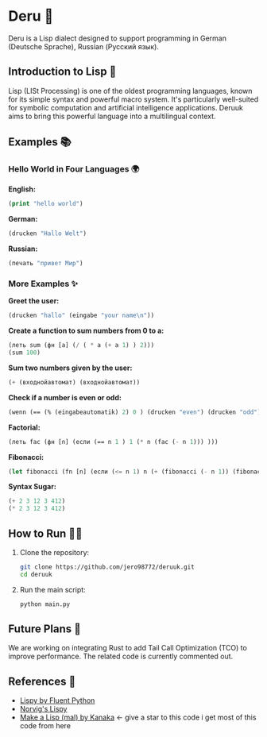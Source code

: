 # Deru 🚀

Deru is a Lisp dialect designed to support programming in German (Deutsche Sprache), Russian (Русский язык).

## Introduction to Lisp 🧠
Lisp (LISt Processing) is one of the oldest programming languages, known for its simple syntax and powerful macro system. It's particularly well-suited for symbolic computation and artificial intelligence applications. Deruuk aims to bring this powerful language into a multilingual context.

## Examples 📚

### Hello World in Four Languages 🌍

**English:**
```lisp
(print "hello world")
```

**German:**
```lisp
(drucken "Hallo Welt")
```

**Russian:**
```lisp
(печать "привет Мир")
```

### More Examples ✨

**Greet the user:**
```lisp
(drucken "hallo" (eingabe "your name\n"))
```

**Create a function to sum numbers from 0 to a:**
```lisp
(леть sum (фн [a] (/ ( * a (+ a 1) ) 2)))
(sum 100)
```

**Sum two numbers given by the user:**
```lisp
(+ (входнойавтомат) (входнойавтомат))
```

**Check if a number is even or odd:**
```lisp
(wenn (== (% (eingabeautomatik) 2) 0 ) (drucken "even") (drucken "odd"))
```

**Factorial:**
```lisp
(леть fac (фн [n] (если (== n 1 ) 1 (* n (fac (- n 1))) )))
```

**Fibonacci:**
```lisp
(let fibonacci (fn [n] (если (<= n 1) n (+ (fibonacci (- n 1)) (fibonacci (- n 2))))))
```

**Syntax Sugar:**
```lisp
(+ 2 3 12 3 412)
(* 2 3 12 3 412)
```

## How to Run 🏃‍♂️

1. Clone the repository:
    ```bash
    git clone https://github.com/jero98772/deruuk.git
    cd deruuk
    ```

2. Run the main script:
    ```bash
    python main.py
    ```

## Future Plans 🌟
We are working on integrating Rust to add Tail Call Optimization (TCO) to improve performance. The related code is currently commented out.

## References 🔗

- [Lispy by Fluent Python](https://github.com/fluentpython/lispy)
- [Norvig's Lispy](https://norvig.com/lispy.html)
- [Make a Lisp (mal) by Kanaka](https://github.com/kanaka/mal) <- give a star to this code i get most of this code from here
